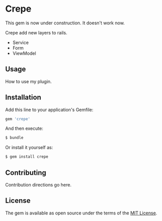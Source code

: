 # Crepe

This gem is now under construction. It doesn't work now.

Crepe add new layers to rails.

- Service
- Form
- ViewModel

## Usage

How to use my plugin.

## Installation
Add this line to your application's Gemfile:

```ruby
gem 'crepe'
```

And then execute:
```bash
$ bundle
```

Or install it yourself as:
```bash
$ gem install crepe
```

## Contributing
Contribution directions go here.

## License
The gem is available as open source under the terms of the [MIT License](http://opensource.org/licenses/MIT).

